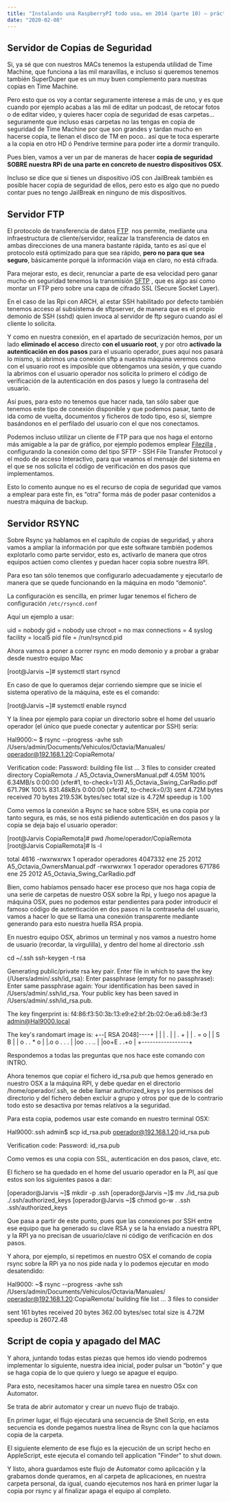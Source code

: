 ```yaml
---
title: "Instalando una RaspberryPI todo uso… en 2014 (parte 10) – práctico 4 - Servidor copias de Seguridad"
date: "2020-02-08"
---
```


## Servidor de Copias de Seguridad

Si, ya sé que con nuestros MACs tenemos la estupenda utilidad de Time Machine, que funciona a las mil maravillas, e incluso si queremos tenemos también SuperDuper que es un muy buen complemento para nuestras copias en Time Machine.

Pero esto que os voy a contar seguramente interese a más de uno, y es que cuando por ejemplo acabas a las mil de editar un podcast, de retocar fotos o de editar video, y quieres hacer copia de seguridad de esas carpetas… seguramente que incluso esas carpetas no las tengas en copia de seguridad de Time Machine por que son grandes y tardan mucho en hacerse copia, te llenan el disco de TM en poco.. así que te toca esperarte a la copia en otro HD ó Pendrive termine para poder irte a dormir tranquilo.

Pues bien, vamos a ver un par de maneras de hacer **copia de seguridad SOBRE nuestra RPi de una parte en concreto de nuestro dispositivos OSX**.

Incluso se dice que si tienes un dispositivo iOS con JailBreak también es posible hacer copia de seguridad de ellos, pero esto es algo que no puedo contar pues no tengo JailBreak en ninguno de mis dispositivos.

## Servidor FTP

El protocolo de transferencia de datos [FTP](http://es.wikipedia.org/wiki/File_Transfer_Protocol)  nos permite, mediante una infraestructura de cliente/servidor, realizar la transferencia de datos en ambas direcciones de una manera bastante rápida, tanto es así que el protocolo está optimizado para que sea rápido, **pero no para que sea seguro**, básicamente porqué la información viaja en claro, no está cifrada.

Para mejorar esto, es decir, renunciar a parte de esa velocidad pero ganar mucho en seguridad tenemos la transmisión [SFTP](http://es.wikipedia.org/wiki/SSH_File_Transfer_Protocol) , que es algo así como montar un FTP pero sobre una capa de cifrado SSL (Secure Socket Layer).

En el caso de las Rpi con ARCH, al estar SSH habilitado por defecto también tenemos acceso al subsistema de sftpserver, de manera que es el propio demonio de SSH (sshd) quien invoca al servidor de ftp seguro cuando así el cliente lo solicita.

Y como en nuestra conexión, en el apartado de securización hemos, por un lado **eliminado el acceso** directo **con el usuario root**, y por otro **activado la autenticación en dos pasos** para el usuario operador, pues aquí nos pasará lo mismo, si abrimos una conexión sftp a nuestra máquina veremos como con el usuario root es imposible que obtengamos una sesión, y que cuando la abrimos con el usuario operador nos solicita lo primero el código de verificación de la autenticación en dos pasos y luego la contraseña del usuario.

Así pues, para esto no tenemos que hacer nada, tan sólo saber que tenemos este tipo de conexión disponible y que podemos pasar, tanto de ida como de vuelta, documentos y ficheros de todo tipo, eso sí, siempre basándonos en el perfilado del usuario con el que nos conectamos.

Podemos incluso utilizar un cliente de FTP para que nos haga el entorno más amigable a la par de gráfico, por ejemplo podemos emplear [Filezilla](https://filezilla-project.org) , configurando la conexión como del tipo SFTP - SSH File Transfer Protocol y el modo de acceso Interactivo, para que veamos el mensaje del sistema en el que se nos solicita el código de verificación en dos pasos que implementamos.

Esto lo comento aunque no es el recurso de copia de seguridad que vamos a emplear para este fin, es “otra” forma más de poder pasar contenidos a nuestra máquina de backup.

## Servidor RSYNC

Sobre Rsync ya hablamos en el capítulo de copias de seguridad, y ahora vamos a ampliar la información por que este software también podemos explotarlo como parte servidor, esto es, activarlo de manera que otros equipos actúen como clientes y puedan hacer copia sobre nuestra RPI.

Para eso tan sólo tenemos que configurarlo adecuadamente y ejecutarlo de manera que se quede funcionando en la máquina en modo “demonio”.

La configuración es sencilla, en primer lugar tenemos el fichero de configuración `/etc/rsyncd.conf`

Aquí un ejemplo a usar:

uid = nobody
gid = nobody
use chroot = no
max connections = 4
syslog facility = local5
pid file = /run/rsyncd.pid

Ahora vamos a poner a correr rsync en modo demonio y a probar a grabar desde nuestro equipo Mac

\[root@Jarvis ~\]# systemctl start rsyncd

En caso de que lo queramos dejar corriendo siempre que se inicie el sistema operativo de la máquina, este es el comando:

\[root@Jarvis ~\]# systemctl enable rsyncd

Y la línea por ejemplo para copiar un directorio sobre el home del usuario operador (el único que puede conectar y autenticar por SSH) sería:

Hal9000:~ $ rsync --progress -avhe ssh /Users/admin/Documents/Vehiculos/Octavia/Manuales/ operador@192.168.1.20:CopiaRemota/

Verification code:
Password:
building file list ...
3 files to consider
created directory CopiaRemota
./
A5\_Octavia\_OwnersManual.pdf
4.05M 100% 6.34MB/s 0:00:00 (xfer#1, to-check=1/3)
A5\_Octavia\_Swing\_CarRadio.pdf
671.79K 100% 831.48kB/s 0:00:00 (xfer#2, to-check=0/3)
sent 4.72M bytes received 70 bytes 219.53K bytes/sec
total size is 4.72M speedup is 1.00

Como vemos la conexión a Rsync se hace sobre SSH, es una copia por tanto segura, es más, se nos está pidiendo autenticación en dos pasos y la copia se deja bajo el usuario operador:

\[root@Jarvis CopiaRemota\]# pwd
/home/operador/CopiaRemota
\[root@Jarvis CopiaRemota\]# ls -l

total 4616
-rwxrwxrwx 1 operador operadores 4047332 ene 25 2012 A5\_Octavia\_OwnersManual.pdf
-rwxrwxrwx 1 operador operadores 671786 ene 25 2012 A5\_Octavia\_Swing\_CarRadio.pdf

Bien, como habíamos pensado hacer ese proceso que nos haga copia de una serie de carpetas de nuestro OSX sobre la Rpi, y luego nos apague la máquina OSX, pues no podemos estar pendientes para poder introducir el famoso código de autenticación en dos pasos ni la contraseña del usuario, vamos a hacer lo que se llama una conexión transparente mediante generando para esto nuestra huella RSA propia.

En nuestro equipo OSX, abrimos un terminal y nos vamos a nuestro home de usuario (recordar, la virgulilla), y dentro del home al directorio .ssh

cd ~/.ssh
ssh-keygen -t rsa

Generating public/private rsa key pair.
Enter file in which to save the key (/Users/admin/.ssh/id\_rsa):
Enter passphrase (empty for no passphrase):
Enter same passphrase again:
Your identification has been saved in /Users/admin/.ssh/id\_rsa.
Your public key has been saved in /Users/admin/.ssh/id\_rsa.pub.

The key fingerprint is:
f4:86:f3:50:3b:13:e9:e2:bf:2b:02:0e:a6:b8:3e:f3 admin@Hal9000.local

The key's randomart image is:
+--\[ RSA 2048\]----+
|                 |
| .               |
| . +             |
| . = o           |
| S B             |
| o . . \* o       |
|.o o . . .       |
|oo . . ..        |
|oo+E . .+o       |
+-----------------+

Respondemos a todas las preguntas que nos hace este comando con INTRO.

Ahora tenemos que copiar el fichero id\_rsa.pub que hemos generado en nuestro OSX a la máquina RPI, y debe quedar en el directorio /home/operador/.ssh, se debe llamar authorized\_keys y los permisos del directorio y del fichero deben excluir a grupo y otros por que de lo contrario todo esto se desactiva por temas relativos a la seguridad.

Para esta copia, podemos usar este comando en nuestro terminal OSX:

Hal9000:.ssh admin$ scp id\_rsa.pub operador@192.168.1.20:id\_rsa.pub

Verification code:
Password:
id\_rsa.pub

Como vemos es una copia con SSL, autenticación en dos pasos, clave, etc.

El fichero se ha quedado en el home del usuario operador en la PI, así que estos son los siguientes pasos a dar:

\[operador@Jarvis ~\]$ mkdir -p .ssh
\[operador@Jarvis ~\]$ mv ./id\_rsa.pub ./.ssh/authorized\_keys
\[operador@Jarvis ~\]$ chmod go-w . .ssh .ssh/authorized\_keys

Que pasa a partir de este punto, pues que las conexiones por SSH entre ese equipo que ha generado su clave RSA y se la ha enviado a nuestra RPI, y la RPI ya no precisan de usuario/clave ni código de verificación en dos pasos.

Y ahora, por ejemplo, si repetimos en nuestro OSX el comando de copia rsync sobre la RPi ya no nos pide nada y lo podemos ejecutar en modo desatendido:

Hal9000: ~$ rsync --progress -avhe ssh /Users/admin/Documents/Vehiculos/Octavia/Manuales/ operador@192.168.1.20:CopiaRemota/
building file list ...
3 files to consider

sent 161 bytes received 20 bytes 362.00 bytes/sec
total size is 4.72M speedup is 26072.48

## Script de copia y apagado del MAC

Y ahora, juntando todas estas piezas que hemos ido viendo podremos implementar lo siguiente, nuestra idea inicial, poder pulsar un “botón” y que se haga copia de lo que quiero y luego se apague el equipo.

Para esto, necesitamos hacer una simple tarea en nuestro OSx con Automator.

Se trata de abrir automator y crear un nuevo flujo de trabajo.

En primer lugar, el flujo ejecutará una secuencia de Shell Scrip, en esta secuencia es donde pegamos nuestra línea de Rsync con la que hacíamos copia de la carpeta.

El siguiente elemento de ese flujo es la ejecución de un script hecho en AppleScript, este ejecuta el comando tell application "Finder" to shut down.

Y listo, ahora guardamos este flujo de Automator como aplicación y la grabamos donde queramos, en al carpeta de aplicaciones, en nuestra carpeta personal, da igual, cuando ejecutemos nos hará en primer lugar la copia por rsync y al finalizar apaga el equipo al completo.
